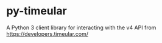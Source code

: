 # py-timeular
A Python 3 client library for interacting with the v4 API from https://developers.timeular.com/
